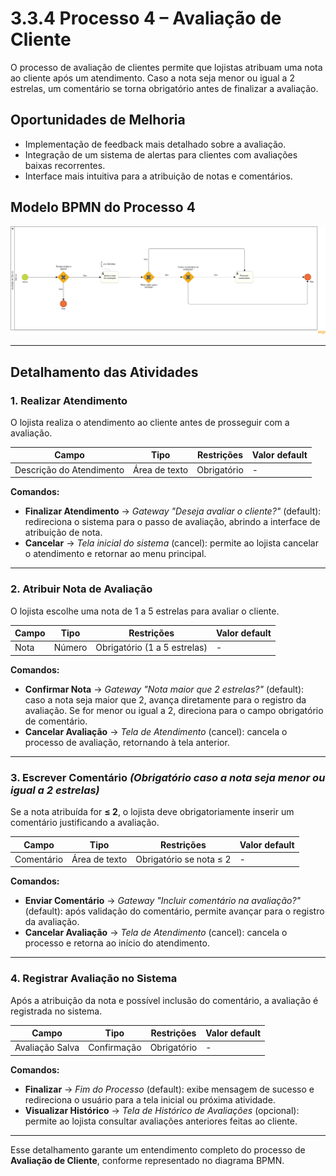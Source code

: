 # 3.3.4 Processo 4 – Avaliação de Cliente 

O processo de avaliação de clientes permite que lojistas atribuam uma nota ao cliente após um atendimento. Caso a nota seja menor ou igual a 2 estrelas, um comentário se torna obrigatório antes de finalizar a avaliação. 

## Oportunidades de Melhoria 
- Implementação de feedback mais detalhado sobre a avaliação. 
- Integração de um sistema de alertas para clientes com avaliações baixas recorrentes. 
- Interface mais intuitiva para a atribuição de notas e comentários. 

## Modelo BPMN do Processo 4
![Modelo BPMN do Processo 4](images/processoAvaliacaoLojista.png "Modelo BPMN do Processo 6.") 

---

## Detalhamento das Atividades 

### 1. Realizar Atendimento 
O lojista realiza o atendimento ao cliente antes de prosseguir com a avaliação. 

| **Campo**                | **Tipo**       | **Restrições** | **Valor default** |
|--------------------------|----------------|----------------|-------------------|
| Descrição do Atendimento | Área de texto  | Obrigatório    | -                 |

**Comandos:**  
- **Finalizar Atendimento** → *Gateway "Deseja avaliar o cliente?"* (default): redireciona o sistema para o passo de avaliação, abrindo a interface de atribuição de nota.  
- **Cancelar** → *Tela inicial do sistema* (cancel): permite ao lojista cancelar o atendimento e retornar ao menu principal.  

---

### 2. Atribuir Nota de Avaliação 
O lojista escolhe uma nota de 1 a 5 estrelas para avaliar o cliente. 

| **Campo** | **Tipo** | **Restrições**               | **Valor default** |
|----------|----------|------------------------------|-------------------|
| Nota     | Número   | Obrigatório (1 a 5 estrelas) | -                 |

**Comandos:**  
- **Confirmar Nota** → *Gateway "Nota maior que 2 estrelas?"* (default): caso a nota seja maior que 2, avança diretamente para o registro da avaliação. Se for menor ou igual a 2, direciona para o campo obrigatório de comentário.  
- **Cancelar Avaliação** → *Tela de Atendimento* (cancel): cancela o processo de avaliação, retornando à tela anterior.  

---

### 3. Escrever Comentário *(Obrigatório caso a nota seja menor ou igual a 2 estrelas)* 
Se a nota atribuída for **≤ 2**, o lojista deve obrigatoriamente inserir um comentário justificando a avaliação. 

| **Campo**  | **Tipo**      | **Restrições**                | **Valor default** |
|------------|---------------|-------------------------------|-------------------|
| Comentário | Área de texto | Obrigatório se nota ≤ 2       | -                 |

**Comandos:**  
- **Enviar Comentário** → *Gateway "Incluir comentário na avaliação?"* (default): após validação do comentário, permite avançar para o registro da avaliação.  
- **Cancelar Avaliação** → *Tela de Atendimento* (cancel): cancela o processo e retorna ao início do atendimento.  

---

### 4. Registrar Avaliação no Sistema 
Após a atribuição da nota e possível inclusão do comentário, a avaliação é registrada no sistema. 

| **Campo**        | **Tipo**      | **Restrições** | **Valor default** |
|------------------|---------------|----------------|-------------------|
| Avaliação Salva  | Confirmação   | Obrigatório    | -                 |

**Comandos:**  
- **Finalizar** → *Fim do Processo* (default): exibe mensagem de sucesso e redireciona o usuário para a tela inicial ou próxima atividade.  
- **Visualizar Histórico** → *Tela de Histórico de Avaliações* (opcional): permite ao lojista consultar avaliações anteriores feitas ao cliente.  

---

Esse detalhamento garante um entendimento completo do processo de **Avaliação de Cliente**, conforme representado no diagrama BPMN.
